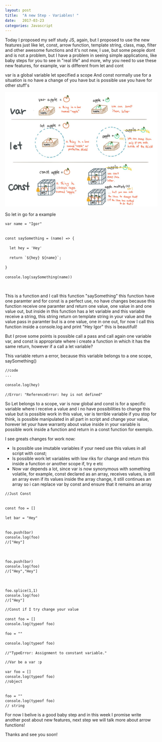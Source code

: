 ```yaml
---
layout: post
title:  "A new Step - Variables! "
date:   2017-03-23
categories: Javascript
---
```


Today I proposed my self study JS, again, but I proposed to use the new features just like let, const, arrow function, template string, class, map, filter and other awesome functions and it's not new, I use, but some people dont and is not a problem, but I have a problem in seeing simple applications, like baby steps for you to see in "real life" and more, why you need to use these new features, for example, var is different from let and cont


var is a global variable
let specified a scope
And const normally use for a situation is no have a change of you have
but is possible use you have for other stuff's


![Variable](https://github.com/IgorVieira/igorvieira.github.io/blob/master/_images/variables.jpg?raw=true)


So let in go for a example


```
var name = "Igor"


const saySomething = (name) => {
  
  let hey = 'Hey'
  
  return `${hey} ${name}`;

}

console.log(saySomething(name))



```

This is a function and I call this function "saySomething" this function have one paramter and for const is a perfect use, no have changes because this function receive one paramter and return one value, one value in and one value out, but inside in this function has a let variable
and this variable receive a string, this string return on template string in your value and the value pass in paramter but
is a one value, one in one out, for now I call this function inside a console.log and print "Hey Igor"
this is beautifull! 


But I prove some points is possible call a pass and call again one variable var, and const is appropriate where i create a function in which it has the same return, however if a call a let variable?

This variable return a error, because this variable belongs to a one scope, saySomething()


```
//code
...

console.log(hey)

//Error: "ReferenceError: hey is not defined"

```

So Let belongs to a scope, var is now global and const is for a specific variable where i receive a value and i no have possibilities to change this value but is possible work in this value, var is terrible variable if you stop for think, is possible manipulated in all part in script and change your value, horever let your have warranty about value inside in your variable is possible work inside a function and return in a const function for exemplo.

I see greats changes for work now:

- Is possible use imutable variables if your need use this values in all script with const;
- Is possible work let variables with low riks for change and return this inside a function or another scope if, try e etc
- Now var depends a lot, since var is now synonymous with something volatile, for example, const declared as an array, receives values, is still an array even if its values ​​inside the array change, it still continues an array so i can replace var by const and ensure that it remains an array



```
//Just Const


const foo = []

let bar = "Hey"


foo.push(bar)
console.log(foo)
//["Hey"]



foo.push(bar)
console.log(foo)
//["Hey","Hey"]



foo.splice(1,1)
console.log(foo)
//["Hey"]

```

```
//Const if I try change your value

const foo = []
console.log(typeof foo)

foo = ""

console.log(typeof foo)

//"TypeError: Assignment to constant variable."
```


```
//Var be a var :p

var foo = []
console.log(typeof foo)
//object


foo = ""
console.log(typeof foo)
// string
```




For now I belive is a good baby step and in this week I promise  write another post about new features, next step we will talk more about arrow functions!

Thanks and see you soon!
